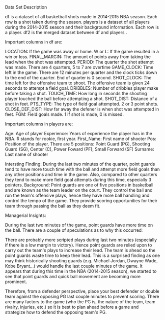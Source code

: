 Data Set Description

df is a dataset of all basketball shots made in 2014-2015 NBA season. Each row is a shot taken during the season.
players is a dataset of all players during the 2014-2015 season and their background information. Each row is a player.
df2 is the merged dataset between df and players .

Important columns in df are:

LOCATION: If the game was away or home.
W or L: If the game resulted in a win or loss.
FINAL_MARGIN: The amount of points away from taking the lead when the shot was attempted.
PERIOD: The quarter the shot attempt was made. There are 4 quarters, 5 to 7 are overtime
GAME_CLOCK: Time left in the game. There are 12 minutes per quarter and the clock ticks down to the end of the quarter. End of quarter is 0 second.
SHOT_CLOCK: The time left for the offensive team to shoot. The offensive team is given 24 seconds to attempt a field goal.
DRIBBLES: Number of dribbles player make before taking a shot.
TOUCH_TIME: How long in seconds the shooting player touched the ball before attempting a shot.
SHOT_DIST: Distance of a shot in feet.
PTS_TYPE: The type of field goal attempted. 2 or 3 point shots.
CLOSE_DEF_DIST: How far away the defener is when shot was attempted in feet.
FGM: Field goals made. 1 if shot is made, 0 is missed.

Important columns in players are:

Age: Age of player
Experience: Years of experience the player has in the NBA. R stands for rookie, first year.
First_Name: First name of shooter
Pos: Position of the player. There are 5 positions: Point Guard (PG), Shooting Guard (SG), Center (C), Power Foward (PF), Small Forward (SF)
Surname: Last name of shooter

Intersting Finding:
During the last two minutes of the quarter, point guards tend to have more touch time with the ball and attempt more field goals than any other positions and time in the game. Also, compared to other quarters they tend to make more field goal attempts during this time, especially 3 pointers.
Background: Point guards are one of five positions in basketball and are known as the team leader  on the court. They  control the ball and run the team's offensive plays, hence they have more ball handling and control the tempo of the game. They provide scoring opportunities for their team through passing the ball as they deem fit.

Managerial Insights:

During the last two minutes of the game, point guards have more time on the ball. There are a couple of speculations as to why this occurred:

There are probably more scripted plays during last two minutes (especially if there is a low margin to victory). Hence point guards are relied upon to carry out the team's plays to increase their lead.
The team is ahead so the point guards waste time to keep their lead.
This is a surprised finding as one may think historically shooting guards (e.g. Michael Jordan, Dwayne Wade, Kobe Bryant...) would handle the last couple minutes of the game. It appears that during this time in the NBA (2014-2015 season), we started to see that point guards and quick ball movement are becoming more prominent.

Therefore, from a defender perspective, place your best defender or double team against the opposing PG last couple minutes to prevent scoring. There are many factors to the game (who the PG is, the nature of the team, team rivalry, injuries, etc.) so it is best to plan ahead before a game and strategize how to defend the opposing team's PG.
